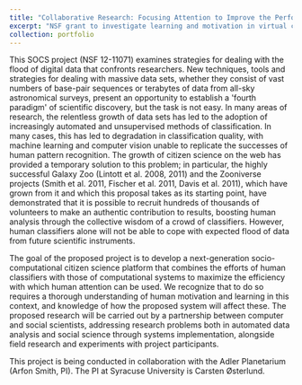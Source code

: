 ```yaml
---
title: "Collaborative Research: Focusing Attention to Improve the Performance of Citizen Science Systems - Beautiful Images and Perceptive Observers (2012-- 2016)"
excerpt: "NSF grant to investigate learning and motivation in virtual citizen science projects<br/><img src='/images/zooniverse.png'>"
collection: portfolio
---
```


This SOCS project (NSF 12-11071) examines strategies for dealing with the flood of digital data that confronts researchers. New techniques, tools and strategies for dealing with massive data sets, whether they consist of vast numbers of base-pair sequences or terabytes of data from all-sky astronomical surveys, present an opportunity to establish a 'fourth paradigm' of scientific discovery, but the task is not easy. In many areas of research, the relentless growth of data sets has led to the adoption of increasingly automated and unsupervised methods of classification. In many cases, this has led to degradation in classification quality, with machine learning and computer vision unable to replicate the successes of human pattern recognition. The growth of citizen science on the web has provided a temporary solution to this problem; in particular, the highly successful Galaxy Zoo (Lintott et al. 2008, 2011) and the Zooniverse projects (Smith et al. 2011, Fischer et al. 2011, Davis et al. 2011), which have grown from it and which this proposal takes as its starting point, have demonstrated that it is possible to recruit hundreds of thousands of volunteers to make an authentic contribution to results, boosting human analysis through the collective wisdom of a crowd of classifiers. However, human classifiers alone will not be able to cope with expected flood of data from future scientific instruments.

The goal of the proposed project is to develop a next-generation socio-computational citizen science platform that combines the efforts of human classifiers with those of computational systems to maximize the efficiency with which human attention can be used. We recognize that to do so requires a thorough understanding of human motivation and learning in this context, and knowledge of how the proposed system will affect these. The proposed research will be carried out by a partnership between computer and social scientists, addressing research problems both in automated data analysis and social science through systems implementation, alongside field research and experiments with project participants.

This project is being conducted in collaboration with the Adler Planetarium (Arfon Smith, PI). The PI at Syracuse University is Carsten Østerlund.

